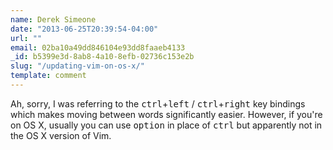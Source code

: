 ```yaml
---
name: Derek Simeone
date: "2013-06-25T20:39:54-04:00"
url: ""
email: 02ba10a49dd846104e93dd8faaeb4133
_id: b5399e3d-8ab8-4a10-8efb-02736c153e2b
slug: "/updating-vim-on-os-x/"
template: comment
---
```


Ah, sorry, I was referring to the <kbd>ctrl</kbd>+<kbd>left</kbd> /
<kbd>ctrl</kbd>+<kbd>right</kbd> key bindings which makes moving between words
significantly easier. However, if you're on OS X, usually you can use
<kbd>option</kbd> in place of <kbd>ctrl</kbd> but apparently not in the OS X
version of Vim.
